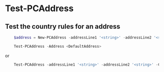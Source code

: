 # Test-PCAddress #

## Test the country rules for an address ##

```powershell
    $address = New-PCAddress -addressLine1 '<string>' -addressLine2 '<string>' -City '<string>' -State '<string>' -PostalCode '<string>' -country 'two digits country code' -region '<string>'

    Test-PCAddress -Address <DefaultAddress>
```

or

```powershell
    Test-PCAddress -addressLine1 '<string>' -addressLine2 '<string>' -City '<string>' -State '<string>' -PostalCode '<string>' -country 'two digits country code' -region '<string>'
```
